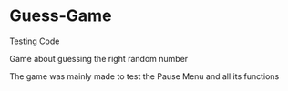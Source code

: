 # Guess-Game
Testing Code

Game about guessing the right random number

The game was mainly made to test the Pause Menu and all its functions
